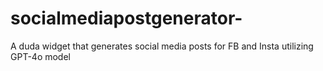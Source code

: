 # socialmediapostgenerator-
A duda widget that generates social media posts for FB and Insta utilizing GPT-4o model
